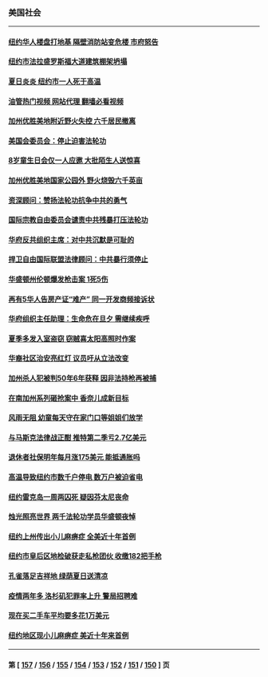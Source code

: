 ### 美国社会
---
#### [纽约华人楼盘打地基 隔壁消防站变危楼 市府怒告](../../pages/ncid1078160/n13788379.md?07252045) 
#### [纽约市法拉盛罗斯福大道建筑棚架坍塌](../../pages/ncid1078160/n13788373.md?07252045) 
#### [夏日炎炎 纽约市一人死于高温](../../pages/ncid1078160/n13788371.md?07252045) 
#### [油管热门视频 网站代理 翻墙必看视频](http://209.222.30.114:81/youtube.html?07252045)
#### [加州优胜美地附近野火失控 六千居民撤离](../../pages/ncid1078160/n13788260.md?07252045) 
#### [美国会委员会：停止迫害法轮功](../../pages/ncid1078160/n13788164.md?07252045) 
#### [8岁童生日会仅一人应邀 大批陌生人送惊喜](../../pages/ncid1078160/n13787750.md?07252045) 
#### [加州优胜美地国家公园外 野火烧毁六千英亩](../../pages/ncid1078160/n13787867.md?07252045) 
#### [资深顾问：赞扬法轮功抗争中共的勇气](../../pages/ncid1078160/n13787857.md?07252045) 
#### [国际宗教自由委员会谴责中共残暴打压法轮功](../../pages/ncid1078160/n13787849.md?07252045) 
#### [华府反共组织主席：对中共沉默是可耻的](../../pages/ncid1078160/n13787838.md?07252045) 
#### [捍卫自由国际联盟法律顾问：中共暴行须停止](../../pages/ncid1078160/n13787819.md?07252045) 
#### [华盛顿州伦顿爆发枪击案 1死5伤](../../pages/ncid1078160/n13787747.md?07252045) 
#### [再有5华人告房产证“难产” 同一开发商频接诉状](../../pages/ncid1078160/n13787538.md?07252045) 
#### [华府组织主任助理：生命危在旦夕 需继续疾呼](../../pages/ncid1078160/n13787503.md?07252045) 
#### [夏季多发入室盗窃 窃贼喜太阳高照时作案](../../pages/ncid1078160/n13787464.md?07252045) 
#### [华裔社区治安亮红灯 议员吁从立法改变](../../pages/ncid1078160/n13787416.md?07252045) 
#### [加州杀人犯被判50年6年获释 因非法持枪再被捕](../../pages/ncid1078160/n13787402.md?07252045) 
#### [在南加州系列砸抢案中 香奈儿成新目标](../../pages/ncid1078160/n13787397.md?07252045) 
#### [风雨无阻 幼童每天守在家门口等姐姐们放学](../../pages/ncid1078160/n13786938.md?07252045) 
#### [与马斯克法律战正酣 推特第二季亏2.7亿美元](../../pages/ncid1078160/n13787258.md?07252045) 
#### [退休者社保明年每月涨175美元 能抵通胀吗](../../pages/ncid1078160/n13786545.md?07252045) 
#### [高温导致纽约市数千户停电 数万户被迫省电](../../pages/ncid1078160/n13786765.md?07252045) 
#### [纽约雷克岛一周两囚死 疑因芬太尼丧命](../../pages/ncid1078160/n13786775.md?07252045) 
#### [烛光照亮世界  两千法轮功学员华盛顿夜悼](../../pages/ncid1078160/n13786496.md?07252045) 
#### [纽约上州传出小儿麻痹症 全美近十年首例](../../pages/ncid1078160/n13786767.md?07252045) 
#### [纽约市皇后区地检破获走私枪团伙 收缴182把手枪](../../pages/ncid1078160/n13786758.md?07252045) 
#### [孔雀落足吉祥地 绿荫夏日送清凉](../../pages/ncid1078160/n13786797.md?07252045) 
#### [疫情两年多 洛杉矶犯罪率上升 警局招聘难](../../pages/ncid1078160/n13786650.md?07252045) 
#### [现在买二手车平均要多花1万美元](../../pages/ncid1078160/n13786508.md?07252045) 
#### [纽约地区现小儿麻痹症 美近十年来首例](../../pages/ncid1078160/n13786502.md?07252045) 

---
#### 第 [ [157](./157.md?07252045) / [156](./156.md?07252045) / [155](./155.md?07252045) / [154](./154.md?07252045) / [153](./153.md?07252045) / [152](./152.md?07252045) / [151](./151.md?07252045) / [150](./150.md?07252045) ] 页
